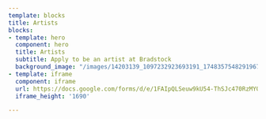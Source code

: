 ```yaml
---
template: blocks
title: Artists
blocks:
- template: hero
  component: hero
  title: Artists
  subtitle: Apply to be an artist at Bradstock
  background_image: "/images/14203139_1097232923693191_1748357548291967710_n.jpg"
- template: iframe
  component: iframe
  url: https://docs.google.com/forms/d/e/1FAIpQLSeuw9kU54-ThSJc470RzMYOGAaeYk1Tgzh-XXm4X1Ppeoy_mw/viewform?embedded=true
  iframe_height: '1690'

---
```

